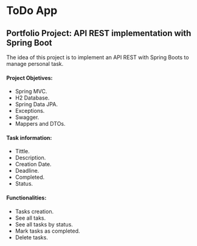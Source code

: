 # ToDo App

## Portfolio Project: API REST implementation with Spring Boot

The idea of this project is to implement an API REST with Spring Boots to manage personal task.

#### Project Objetives:
- Spring MVC.
- H2 Database.
- Spring Data JPA. 
- Exceptions.
- Swagger.
- Mappers and DTOs.

#### Task information:
- Tittle.
- Description.
- Creation Date.
- Deadline.
- Completed.
- Status.

#### Functionalities:
- Tasks creation.
- See all taks.
- See all tasks by status.
- Mark tasks as completed.
- Delete tasks.


